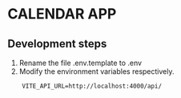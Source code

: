 # CALENDAR APP

## Development steps

1. Rename the file .env.template to .env
2. Modify the environment variables respectively.

```
    VITE_API_URL=http://localhost:4000/api/
```